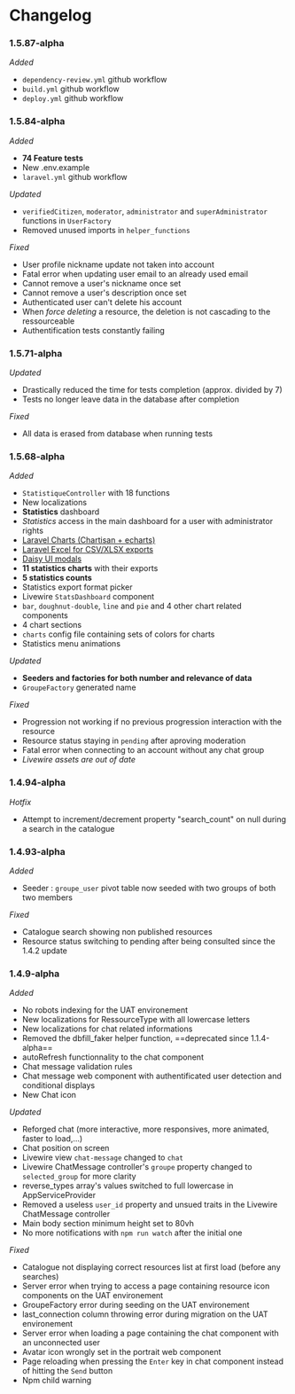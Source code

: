 # Changelog

### 1.5.87-alpha

*Added*
- `dependency-review.yml` github workflow
- `build.yml` github workflow
- `deploy.yml` github workflow

### 1.5.84-alpha

*Added*
- **74 Feature tests**
- New .env.example
- `laravel.yml` github workflow

*Updated*
- `verifiedCitizen`, `moderator`, `administrator` and `superAdministrator` functions in `UserFactory`
- Removed unused imports in `helper_functions`

*Fixed*
- User profile nickname update not taken into account
- Fatal error when updating user email to an already used email
- Cannot remove a user's nickname once set
- Cannot remove a user's description once set
- Authenticated user can't delete his account
- When *force deleting* a resource, the deletion is not cascading to the ressourceable
- Authentification tests constantly failing

### 1.5.71-alpha

*Updated*
- Drastically reduced the time for tests completion (approx. divided by 7)
- Tests no longer leave data in the database after completion

*Fixed*
- All data is erased from database when running tests

### 1.5.68-alpha

*Added*
- `StatistiqueController` with 18 functions
- New localizations
- **Statistics** dashboard
- *Statistics* access in the main dashboard for a user with administrator rights
- [Laravel Charts (Chartisan + echarts)](https://charts.erik.cat/)
- [Laravel Excel for CSV/XLSX exports](https://docs.laravel-excel.com/3.1/getting-started/installation.html)
- [Daisy UI modals](https://daisyui.com/components/modal/)
- **11 statistics charts** with their exports
- **5 statistics counts**
- Statistics export format picker
- Livewire `StatsDashboard` component
- `bar`, `doughnut-double`, `line` and `pie` and 4 other chart related components
- 4 chart sections
- `charts` config file containing sets of colors for charts
- Statistics menu animations

*Updated*
- **Seeders and factories for both number and relevance of data**
- `GroupeFactory` generated name

*Fixed*
- Progression not working if no previous progression interaction with the resource
- Resource status staying in `pending` after aproving moderation
- Fatal error when connecting to an account without any chat group
- *Livewire assets are out of date*

### 1.4.94-alpha

*Hotfix*
- Attempt to increment/decrement property "search_count" on null during a search in the catalogue

### 1.4.93-alpha

*Added*
- Seeder : `groupe_user` pivot table now seeded with two groups of both two members

*Fixed*
- Catalogue search showing non published resources
- Resource status switching to pending after being consulted since the 1.4.2 update

### 1.4.9-alpha

*Added*
- No robots indexing for the UAT environement
- New localizations for RessourceType with all lowercase letters
- New localizations for chat related informations
- Removed the dbfill_faker helper function, ==deprecated since 1.1.4-alpha==
- autoRefresh functionnality to the chat component
- Chat message validation rules
- Chat message web component with authentificated user detection and conditional displays
- New Chat icon

*Updated*
- Reforged chat (more interactive, more responsives, more animated, faster to load,...)
- Chat position on screen
- Livewire view `chat-message` changed to `chat`
- Livewire ChatMessage controller's `groupe` property changed to `selected_group` for more clarity
- reverse_types array's values switched to full lowercase in AppServiceProvider
- Removed a useless `user_id` property and unsued traits in the Livewire ChatMessage controller
- Main body section minimum height set to 80vh
- No more notifications with `npm run watch` after the initial one

*Fixed*
- Catalogue not displaying correct resources list at first load (before any searches)
- Server error when trying to access a page containing resource icon components on the UAT environement
- GroupeFactory error during seeding on the UAT environement
- last_connection column throwing error during migration on the UAT environement
- Server error when loading a page containing the chat component with an unconnected user
- Avatar icon wrongly set in the portrait web component
- Page reloading when pressing the `Enter` key in chat component instead of hitting the `Send` button
- Npm child warning